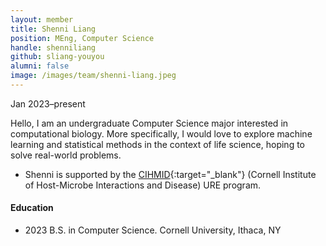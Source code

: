 ```yaml
---
layout: member
title: Shenni Liang
position: MEng, Computer Science
handle: shenniliang
github: sliang-youyou
alumni: false
image: /images/team/shenni-liang.jpeg
---
```

Jan 2023–present

Hello, I am an undergraduate Computer Science major interested in computational biology. More specifically, I would love to explore machine learning and statistical methods in the context of life science, hoping to solve real-world problems. 

* Shenni is supported by the [CIHMID](https://cihmid.cornell.edu/){:target="_blank"} (Cornell Institute of Host-Microbe Interactions and Disease) URE program.

#### Education 
* 2023 B.S. in Computer Science. Cornell University, Ithaca, NY
